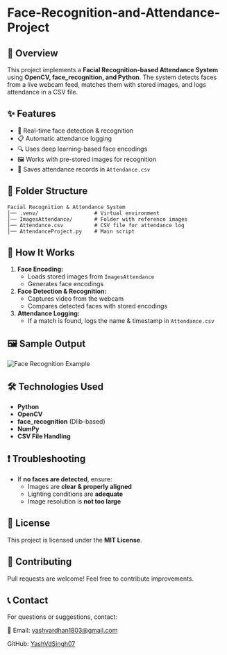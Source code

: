 # Face-Recognition-and-Attendance-Project

## 📌 Overview
This project implements a **Facial Recognition-based Attendance System** using **OpenCV, face_recognition, and Python**. The system detects faces from a live webcam feed, matches them with stored images, and logs attendance in a CSV file.

## ✨ Features
- 🎯 Real-time face detection & recognition
- 📋 Automatic attendance logging
- 🔍 Uses deep learning-based face encodings
- 🖼️ Works with pre-stored images for recognition
- 📝 Saves attendance records in `Attendance.csv`

## 📂 Folder Structure
```
Facial Recognition & Attendance System
│── .venv/                  # Virtual environment
│── ImagesAttendance/       # Folder with reference images
│── Attendance.csv          # CSV file for attendance log
│── AttendanceProject.py    # Main script
```


## 🎥 How It Works
1. **Face Encoding:**
   - Loads stored images from `ImagesAttendance`
   - Generates face encodings
2. **Face Detection & Recognition:**
   - Captures video from the webcam
   - Compares detected faces with stored encodings
3. **Attendance Logging:**
   - If a match is found, logs the name & timestamp in `Attendance.csv`

## 🖼️ Sample Output
![Face Recognition Example](path_to_sample_image)

## 🛠️ Technologies Used
- **Python**
- **OpenCV**
- **face_recognition** (Dlib-based)
- **NumPy**
- **CSV File Handling**

## ❗ Troubleshooting
- If **no faces are detected**, ensure:
  - Images are **clear & properly aligned**
  - Lighting conditions are **adequate**
  - Image resolution is **not too large**

## 📜 License
This project is licensed under the **MIT License**.

## 🤝 Contributing
Pull requests are welcome! Feel free to contribute improvements.

## 📞 Contact
For questions or suggestions, contact:

📧 Email: [yashvardhan1803@gmail.com](mailto:yashvardhan1803@gmail.com)

GitHub: [YashVdSingh07](https://github.com/YashVdSingh07)
